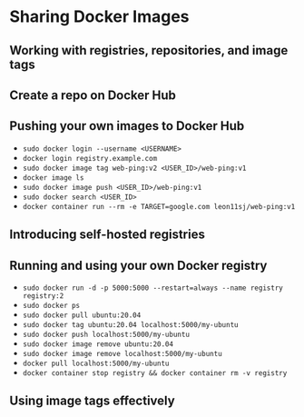 # Sharing Docker Images

## Working with registries, repositories, and image tags

## Create a repo on Docker Hub

## Pushing your own images to Docker Hub
- `sudo docker login --username <USERNAME>`
- `docker login registry.example.com`
- `sudo docker image tag web-ping:v2 <USER_ID>/web-ping:v1`
- `docker image ls`
- `sudo docker image push <USER_ID>/web-ping:v1`
- `sudo docker search <USER_ID>`
- `docker container run --rm -e TARGET=google.com leon11sj/web-ping:v1`

## Introducing self-hosted registries

## Running and using your own Docker registry
- `sudo docker run -d -p 5000:5000 --restart=always --name registry registry:2`
- `sudo docker ps`
- `sudo docker pull ubuntu:20.04`
- `sudo docker tag ubuntu:20.04 localhost:5000/my-ubuntu`
- `sudo docker push localhost:5000/my-ubuntu`
- `sudo docker image remove ubuntu:20.04`
- `sudo docker image remove localhost:5000/my-ubuntu`
- `docker pull localhost:5000/my-ubuntu`
- `docker container stop registry && docker container rm -v registry`

## Using image tags effectively
